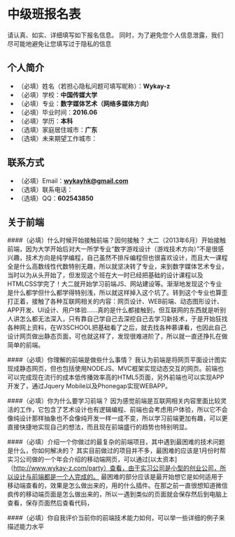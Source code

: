 # 中级班报名表

请认真、如实、详细填写如下报名信息。
同时，为了避免您个人信息泄露，我们尽可能地避免让您填写过于隐私的信息

## 个人简介

- （必填）姓名（若担心隐私问题可填写昵称）：**Wykay-z**
- （必填）学校：**中国传媒大学**
- （必填）专业：**数字媒体艺术（网络多媒体方向）**
- （必填）毕业时间：**2016.06**
- （必填）学历：**本科**
- （选填）家庭居住城市：**广东**
- （选填）未来期望工作城市：

## 联系方式

- （必填）Email：**wykayhk@gmail.com**
- （选填）联系电话：
- （选填）QQ：**602543850**

## 关于前端

####（必填）什么时候开始接触前端？因何接触？
  大二（2013年6月）开始接触前端，因为大学开始后对大一所学专业“数字游戏设计（游戏技术方向）”不是很感兴趣，技术方向是纯学编程，自己虽然不排斥编程但也很喜欢设计，而且大一课程全是什么高数线性代数特别无趣，所以就坚决转了专业，来到数字媒体艺术专业，当时以为从头开始了，但发现这个班在大一时已经把基础的设计课程以及HTMLCSS学完了！大二就开始学习前端JS、网站建设等。渐渐地发现这个专业是什么都学但什么都学得特别浅，所以就这样掉入这个坑了。转到这个专业也算歪打正着，接触了各种互联网相关的内容：网页设计、WEB前端、动态图形设计、APP开发、UI设计、用户体验……真的是什么都接触到，但互联网的东西就是听别人讲怎么都无法深入，只有靠自己学自己去深挖自己去学习新技术，于是开始狂找各种网上资料，在W3SCHOOL把基础看了之后，就去找各种慕课看，也因此自己设计网页做出静态页面，可也就这样了，发现很难进阶了，所以就一直还挣扎在做简单的前端。


####（必填）你理解的前端是做些什么事情？
  我认为前端是将网页平面设计图实现成静态网页，但也包括使用NODEJS、MVC框架实现动态交互的网页。前端也可以完成现在流行的成本低传播效率高的HTML5页面，另外前端也可以实现APP开发了，通过Jquery Mobile以及Phonegap实现WEBAPP。


####（必填）你为什么要学习前端？
  因为感觉前端是互联网相关内容里面比较灵活的工作，它包含了艺术设计也有逻辑编程、前端也会考虑用户体验，所以它不会像纯设计那样抽象也不会像纯开发一样一成不变，所以学习前端更加有趣，可以更直接快捷地实现自己的想法，而且现在前端盛行的趋势也特别明显。


####（必填）介绍一个你做过的最复杂的前端项目，其中遇到最困难的技术问题是什么，你如何解决的？
其实目前做过的项目并不多，最困难的应该是1月份时帮实习公司做的一个年会介绍的移动端网页，可以通过[以太资本]（http://www.wykay-z.com/party）查看，由于实习公司是小型的创业公司，所以设计与前端都是一个人完成的。
最困难的部分应该是最开始想它是如何适用于移动端查看的，效果是怎么做出来的，用的什么插件。在那之前一直很想知道微信疯传的移动端页面是怎么做出来的，所以一遇到类似的页面就会保存然后到电脑上查看，保存页面然后查看代码，


####（必填）你自我评价当前你的前端技术能力如何，可以举一些详细的例子来描述能力水平


